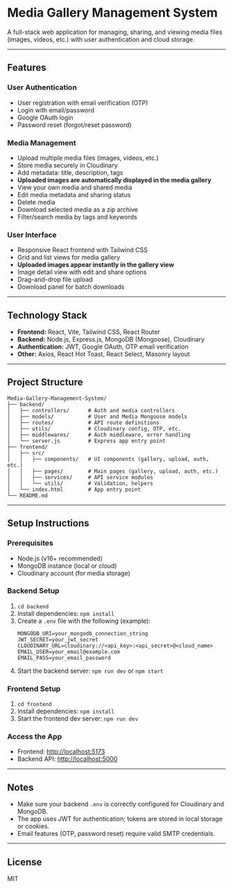 # Media Gallery Management System

A full-stack web application for managing, sharing, and viewing media files (images, videos, etc.) with user authentication and cloud storage.

---

## Features

### User Authentication
- User registration with email verification (OTP)
- Login with email/password
- Google OAuth login
- Password reset (forgot/reset password)

### Media Management
- Upload multiple media files (images, videos, etc.)
- Store media securely in Cloudinary
- Add metadata: title, description, tags
- **Uploaded images are automatically displayed in the media gallery**
- View your own media and shared media
- Edit media metadata and sharing status
- Delete media
- Download selected media as a zip archive
- Filter/search media by tags and keywords

### User Interface
- Responsive React frontend with Tailwind CSS
- Grid and list views for media gallery
- **Uploaded images appear instantly in the gallery view**
- Image detail view with edit and share options
- Drag-and-drop file upload
- Download panel for batch downloads

---

## Technology Stack

- **Frontend:** React, Vite, Tailwind CSS, React Router
- **Backend:** Node.js, Express.js, MongoDB (Mongoose), Cloudinary
- **Authentication:** JWT, Google OAuth, OTP email verification
- **Other:** Axios, React Hot Toast, React Select, Masonry layout

---

## Project Structure

```
Media-Gallery-Management-System/
├── backend/
│   ├── controllers/      # Auth and media controllers
│   ├── models/           # User and Media Mongoose models
│   ├── routes/           # API route definitions
│   ├── utils/            # Cloudinary config, OTP, etc.
│   ├── middlewares/      # Auth middleware, error handling
│   └── server.js         # Express app entry point
├── frontend/
│   ├── src/
│   │   ├── components/   # UI components (gallery, upload, auth, etc.)
│   │   ├── pages/        # Main pages (gallery, upload, auth, etc.)
│   │   ├── services/     # API service modules
│   │   └── utils/        # Validation, helpers
│   └── index.html        # App entry point
└── README.md
```

---

## Setup Instructions

### Prerequisites
- Node.js (v16+ recommended)
- MongoDB instance (local or cloud)
- Cloudinary account (for media storage)

### Backend Setup
1. `cd backend`
2. Install dependencies: `npm install`
3. Create a `.env` file with the following (example):
   ```
   MONGODB_URI=your_mongodb_connection_string
   JWT_SECRET=your_jwt_secret
   CLOUDINARY_URL=cloudinary://<api_key>:<api_secret>@<cloud_name>
   EMAIL_USER=your_email@example.com
   EMAIL_PASS=your_email_password
   ```
4. Start the backend server: `npm run dev` or `npm start`

### Frontend Setup
1. `cd frontend`
2. Install dependencies: `npm install`
3. Start the frontend dev server: `npm run dev`

### Access the App
- Frontend: [http://localhost:5173](http://localhost:5173)
- Backend API: [http://localhost:5000](http://localhost:5000)

---

## Notes
- Make sure your backend `.env` is correctly configured for Cloudinary and MongoDB.
- The app uses JWT for authentication; tokens are stored in local storage or cookies.
- Email features (OTP, password reset) require valid SMTP credentials.

---

## License
MIT 